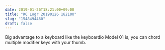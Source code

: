 ```yaml
---
date: 2019-01-26T18:21:00+09:00
title: "RC Logr 20190126 182100"
slug: "1548494460"
draft: false
---
```


Big advantage to a keyboard like the keyboardio Model 01 is, you can chord multiple modifier keys with your thumb. 
